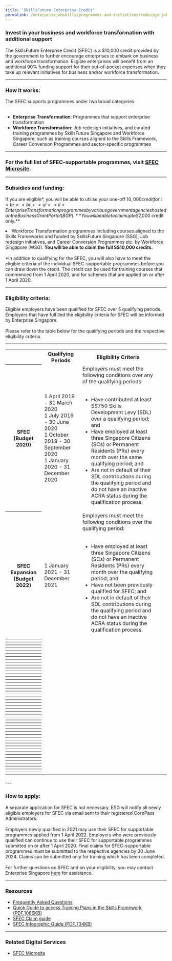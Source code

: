 ```yaml
---
title: 'SkillsFuture Enterprise Credit'
permalink: /enterprisejobskills/programmes-and-initiatives/redesign-jobs/skillsfuture-enterprise-credit/
---
```


### Invest in your business and workforce transformation with additional support

The SkillsFuture Enterprise Credit (SFEC) is a $10,000 credit provided by the government to further encourage enterprises to embark on business and workforce transformation. Eligible enterprises will benefit from an additional 90% funding support for their out-of-pocket expenses when they take up relevant initiatives for business and/or workforce transformation.

---

### How it works:

The SFEC supports programmes under two broad categories:<br><br><ul><li>**Enterprise Transformation**: Programmes that support enterprise transformation</li><li>**Workforce Transformation**: Job redesign initiatives, and curated training programmes by SkillsFuture Singapore and Workforce Singapore, such as training courses aligned to the Skills Framework, Career Conversion Programmes and sector-specific programmes</li></ul>

---

### For the full list of SFEC-supportable programmes, visit [SFEC Microsite](https://sfec-microsite.enterprisejobskills.gov.sg/home/).

---

### Subsidies and funding:

If you are eligible*, you will be able to utilise your one-off $10,000 credit for:<br><br><ul><li>Enterprise Transformation programmes by various government agencies hosted on the Business Grant Portal (BGP). **You will be able to claim up to S$7,000 credit only.**</li><li>Workforce Transformation programmes including courses aligned to the Skills Frameworks and funded by SkillsFuture Singapore (SSG), Job redesign initiatives, and Career Conversion Programmes etc. by Workforce Singapore (WSG). **You will be able to claim the full S$10,000 credits.**<br><br>*In addition to qualifying for the SFEC, you will also have to meet the eligible criteria of the individual SFEC-supportable programmes before you can draw down the credit. The credit can be used for training courses that commenced from 1 April 2020, and for schemes that are applied on or after 1 April 2020.</li></ul>

---

### Eligibility criteria:

Eligible employers have been qualified for SFEC over 5 qualifying periods. Employers that have fulfilled the eligibility criteria for SFEC will be informed by Enterprise Singapore.<br><br>Please refer to the table below for the qualifying periods and the respective eligibility criteria.

---

<table>
<tr>
<td></td>
<th><b>Qualifying Periods</b></th>
<th><b>Eligibility Criteria</b></th>
</tr>
<tr>
<th><b>SFEC (Budget 2020)</b></th>
<td>1 April 2019 - 31 March 2020<br>1 July 2019 - 30 June 2020<br>1 October 2019 - 30 September 2020<br>1 January 2020 - 31 December 2020</td>
<td>Employers must meet the following conditions over any of the qualifying periods:<br><br><ul><li>Have contributed at least S$750 Skills Development Levy (SDL) over a qualifying period; and</li><li>Have employed at least three Singapore Citizens (SCs) or Permanent Residents (PRs) every month over the same qualifying period; and</li><li>Are not in default of their SDL contributions during the qualifying period and do not have an inactive ACRA status during the qualification process.</li></ul></td>
<td></ul></td>
<td></ul></td>
</tr>
<tr>
<th><b>SFEC Expansion (Budget 2022)</b></th>
<td>1 January 2021 - 31 December 2021</td>
<td>Employers must meet the following conditions over the qualifying period:<br><br><ul><li>Have employed at least three Singapore Citizens (SCs) or Permanent Residents (PRs) every month over the qualifying period; and</li><li>Have not been previously qualified for SFEC; and</li><li>Are not in default of their SDL contributions during the qualifying period and do not have an inactive ACRA status during the qualification process.</li></ul></td>
<td></ul></td>
<td></ul></td>
</tr>
<tr>
<th><b></b></th>
<td></ul></td>
<td></ul></td>
<td></ul></td>
<td></ul></td>
</tr>
<tr>
<th><b></b></th>
<td></ul></td>
<td></ul></td>
<td></ul></td>
<td></ul></td>
</tr>
<tr>
<th><b></b></th>
<td></ul></td>
<td></ul></td>
<td></ul></td>
<td></ul></td>
</tr>
<tr>
<th><b></b></th>
<td></ul></td>
<td></ul></td>
<td></ul></td>
<td></ul></td>
</tr>
<tr>
<th><b></b></th>
<td></ul></td>
<td></ul></td>
<td></ul></td>
<td></ul></td>
</tr>
<tr>
<th><b></b></th>
<td></ul></td>
<td></ul></td>
<td></ul></td>
<td></ul></td>
</tr>
<tr>
<th><b></b></th>
<td></ul></td>
<td></ul></td>
<td></ul></td>
<td></ul></td>
</tr>
<tr>
<th><b></b></th>
<td></ul></td>
<td></ul></td>
<td></ul></td>
<td></ul></td>
</tr>
<tr>
<th><b></b></th>
<td></ul></td>
<td></ul></td>
<td></ul></td>
<td></ul></td>
</tr>
<tr>
<th><b></b></th>
<td></ul></td>
<td></ul></td>
<td></ul></td>
<td></ul></td>
</tr>
<tr>
<th><b></b></th>
<td></ul></td>
<td></ul></td>
<td></ul></td>
<td></ul></td>
</tr>
<tr>
<th><b></b></th>
<td></ul></td>
<td></ul></td>
<td></ul></td>
<td></ul></td>
</tr>
<tr>
<th><b></b></th>
<td></ul></td>
<td></ul></td>
<td></ul></td>
<td></ul></td>
</tr>
<tr>
<th><b></b></th>
<td></ul></td>
<td></ul></td>
<td></ul></td>
<td></ul></td>
</tr>
<tr>
<th><b></b></th>
<td></ul></td>
<td></ul></td>
<td></ul></td>
<td></ul></td>
</tr>
<tr>
<th><b></b></th>
<td></ul></td>
<td></ul></td>
<td></ul></td>
<td></ul></td>
</tr>
<tr>
<th><b></b></th>
<td></ul></td>
<td></ul></td>
<td></ul></td>
<td></ul></td>
</tr>
<tr>
<th><b></b></th>
<td></ul></td>
<td></ul></td>
<td></ul></td>
<td></ul></td>
</tr>
<tr>
<th><b></b></th>
<td></ul></td>
<td></ul></td>
<td></ul></td>
<td></ul></td>
</tr>
<tr>
<th><b></b></th>
<td></ul></td>
<td></ul></td>
<td></ul></td>
<td></ul></td>
</tr>
<tr>
<th><b></b></th>
<td></ul></td>
<td></ul></td>
<td></ul></td>
<td></ul></td>
</tr>
<tr>
<th><b></b></th>
<td></ul></td>
<td></ul></td>
<td></ul></td>
<td></ul></td>
</tr>
<tr>
<th><b></b></th>
<td></ul></td>
<td></ul></td>
<td></ul></td>
<td></ul></td>
</tr>
<tr>
<th><b></b></th>
<td></ul></td>
<td></ul></td>
<td></ul></td>
<td></ul></td>
</tr>
<tr>
<th><b></b></th>
<td></ul></td>
<td></ul></td>
<td></ul></td>
<td></ul></td>
</tr>
<tr>
<th><b></b></th>
<td></ul></td>
<td></ul></td>
<td></ul></td>
<td></ul></td>
</tr>
<tr>
<th><b></b></th>
<td></ul></td>
<td></ul></td>
<td></ul></td>
<td></ul></td>
</tr>
<tr>
<th><b></b></th>
<td></ul></td>
<td></ul></td>
<td></ul></td>
<td></ul></td>
</tr>
<tr>
<th><b></b></th>
<td></ul></td>
<td></ul></td>
<td></ul></td>
<td></ul></td>
</tr>
<tr>
<th><b></b></th>
<td></ul></td>
<td></ul></td>
<td></ul></td>
<td></ul></td>
</tr>
<tr>
<th><b></b></th>
<td></ul></td>
<td></ul></td>
<td></ul></td>
<td></ul></td>
</tr>
<tr>
<th><b></b></th>
<td></ul></td>
<td></ul></td>
<td></ul></td>
<td></ul></td>
</tr>
<tr>
<th><b></b></th>
<td></ul></td>
<td></ul></td>
<td></ul></td>
<td></ul></td>
</tr>
<tr>
<th><b></b></th>
<td></ul></td>
<td></ul></td>
<td></ul></td>
<td></ul></td>
</tr>
<tr>
<th><b></b></th>
<td></ul></td>
<td></ul></td>
<td></ul></td>
<td></ul></td>
</tr>
<tr>
<th><b></b></th>
<td></ul></td>
<td></ul></td>
<td></ul></td>
<td></ul></td>
</tr>
<tr>
<th><b></b></th>
<td></ul></td>
<td></ul></td>
<td></ul></td>
<td></ul></td>
</tr>
<tr>
<th><b></b></th>
<td></ul></td>
<td></ul></td>
<td></ul></td>
<td></ul></td>
</tr>
<tr>
<th><b></b></th>
<td></ul></td>
<td></ul></td>
<td></ul></td>
<td></ul></td>
</tr>
<tr>
<th><b></b></th>
<td></ul></td>
<td></ul></td>
<td></ul></td>
<td></ul></td>
</tr>
<tr>
<th><b></b></th>
<td></ul></td>
<td></ul></td>
<td></ul></td>
<td></ul></td>
</tr>
<tr>
<th><b></b></th>
<td></ul></td>
<td></ul></td>
<td></ul></td>
<td></ul></td>
</tr>
<tr>
<th><b></b></th>
<td></ul></td>
<td></ul></td>
<td></ul></td>
<td></ul></td>
</tr>
<tr>
<th><b></b></th>
<td></ul></td>
<td></ul></td>
<td></ul></td>
<td></ul></td>
</tr>
<tr>
<th><b></b></th>
<td></ul></td>
<td></ul></td>
<td></ul></td>
<td></ul></td>
</tr>
<tr>
<th><b></b></th>
<td></ul></td>
<td></ul></td>
<td></ul></td>
<td></ul></td>
</tr>
<tr>
<th><b></b></th>
<td></ul></td>
<td></ul></td>
<td></ul></td>
<td></ul></td>
</tr>
</table>
---

### How to apply:

A separate application for SFEC is not necessary. ESG will notify all newly eligible employers for SFEC via email sent to their registered CorpPass Administrators.<br><br>Employers newly qualified in 2021 may use their SFEC for supportable programmes applied from 1 April 2022. Employers who were previously qualified can continue to use their SFEC for supportable programmes submitted on or after 1 April 2020. Final claims for SFEC-supportable programmes must be submitted to the respective agencies by 30 June 2024. Claims can be submitted only for training which has been completed.<br><br>For further questions on SFEC and on your eligibility, you may contact Enterprise Singapore <a href="https://go.gov.sg/askenterprisesg" target="_blank" rel="noopener">here</a> for assistance.

---

### Resources

<ul><li> <a href="https://sfec-microsite.enterprisejobskills.gov.sg/sfec-faq" target="_blank" rel="noopener">Frequently Asked Questions</a></li><li><a href="/images/epjs/programmes-and-initiatives/redesign-jobs/Quick_Guide_to_access_Training_Plans_in_the_Skills_Framework.pdf">Quick Guide to access Training Plans in the Skills Framework (PDF,1086KB)</a></li><li><a href="https://sfec-microsite.enterprisejobskills.gov.sg/sfec-user-claim-guide" target="_blank" rel="noopener">SFEC Claim guide</a></li><li><a href="/images/epjs/programmes-and-initiatives/redesign-jobs/SFEC_Infographic_2022_Final.pdf">SFEC Infographic Guide (PDF,734KB)</a></li></ul>

---

### Related Digital Services

<ul><li> <a href="https://sfec-microsite.enterprisejobskills.gov.sg/home/" target="_blank" rel="noopener">SFEC Microsite</a></li></ul>

<script src="/jquery/resize-tables.js"></script>
